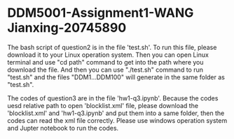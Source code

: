 # DDM5001-Assignment1-WANG Jianxing-20745890
The bash script of question2 is in the file 'test.sh'. To run this file, please download it to your Linux operation system. Then you can open Linux terminal and use "cd path" command to get into the path where you download the file. And then you can use "./test.sh" command to run "test.sh" and the files "DDM1...DDM100" will generate in the same folder as "test.sh".

The codes of question3 are in the file 'hw1-q3.ipynb'. Because the codes uesd relative path to open 'blocklist.xml' file, please download the 'blocklist.xml' and 'hw1-q3.ipynb' and put them into a same folder, then the codes can read the xml file correctly. Please use windows operation system and Jupter notebook to run the codes.
